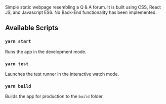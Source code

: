 Simple static webpage resembling a Q & A forum. 
It is built using CSS, React JS, and Javascript ES6.
No Back-End functionality has been implemented.

## Available Scripts

### `yarn start`

Runs the app in the development mode.<br />

### `yarn test`

Launches the test runner in the interactive watch mode.<br />

### `yarn build`

Builds the app for production to the `build` folder.<br />
